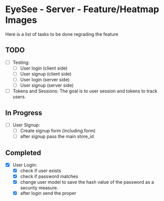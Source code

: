 # EyeSee - Server - Feature/Heatmap Images
Here is a list of tasks to be done regrading the feature

## TODO
- [ ] Testing:
    - [ ] User login (client side)
    - [ ] User signup (client side)
    - [ ] User login (server side)
    - [ ] User signup (server side)
- [ ] Tokens and Sessions:
    The goal is to user session and tokens to track users.

## In Progress
- [ ] User Signup:
    - [ ] Create signup form (including form)
    - [ ] after signup pass the main store_id

## Completed
- [x] User Login:
    - [x] check if user exists
    - [x] check if password matches
    - [x] change user model to save the hash value of the password as a security measure.
    - [x] after login send the proper 